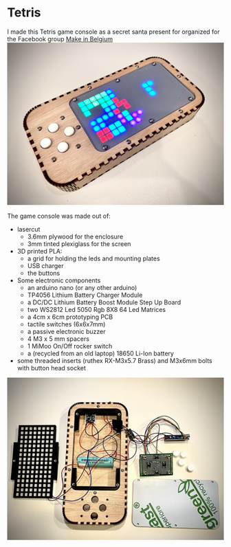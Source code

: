 # Tetris

I made this Tetris game console as a secret santa present for organized for the Facebook group [Make in Belgium](https://www.facebook.com/groups/makeinbelgium/)
![image of the tetris game](images/tetris_working.jpeg)

The game console was made out of:
- lasercut 
  - 3.6mm plywood for the enclosure
  - 3mm tinted plexiglass for the screen
- 3D printed PLA:
  - a grid for holding the leds and mounting plates
  - USB charger 
  - the buttons
- Some electronic components
  - an arduino nano (or any other arduino)
  - TP4056 Lithium Battery Charger Module
  - a DC/DC Lithium Battery Boost Module Step Up Board
  - two WS2812 Led 5050 Rgb 8X8 64 Led Matrices
  - a 4cm x 6cm prototyping PCB
  - tactile switches (6x6x7mm)
  - a passive electronic buzzer
  - 4 M3 x 5 mm spacers
  - 1 MiMoo On/Off rocker switch
  - a (recycled from an old laptop) 18650 Li-Ion battery
- some threaded inserts (ruthex RX-M3x5.7 Brass) and M3x6mm bolts with button head socket

![image of the tetris game](images/internals.jpeg)
